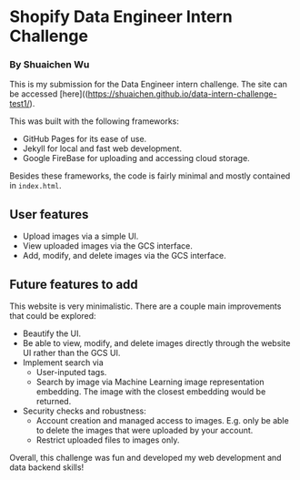 # Shopify Data Engineer Intern Challenge
### By Shuaichen Wu

This is my submission for the Data Engineer intern challenge. The site can be accessed [here]((https://shuaichen.github.io/data-intern-challenge-test1/).

This was built with the following frameworks:
* GitHub Pages for its ease of use.
* Jekyll for local and fast web development.
* Google FireBase for uploading and accessing cloud storage.

Besides these frameworks, the code is fairly minimal and mostly contained in `index.html`.

## User features
* Upload images via a simple UI.
* View uploaded images via the GCS interface.
* Add, modify, and delete images via the GCS interface.

## Future features to add
This website is very minimalistic. There are a couple main improvements that could be explored:
* Beautify the UI.
* Be able to view, modify, and delete images directly through the website UI rather than the GCS UI.
* Implement search via 
    * User-inputed tags.
    * Search by image via Machine Learning image representation embedding. The image with the closest embedding would be returned.
* Security checks and robustness:
    * Account creation and managed access to images. E.g. only be able to delete the images that were uploaded by your account.
    * Restrict uploaded files to images only.
    
Overall, this challenge was fun and developed my web development and data backend skills!
